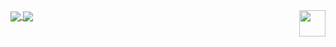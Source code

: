 <img align="right" width="42px" src="./assets/hi.gif" />

<a href="https://github.com/anuraghazra/github-readme-stats">
  <!-- Config: &hide=contribs -->
  <img align="center" src="https://github-readme-stats.vercel.app/api?username=yunyit&show_icons=true&hide_title=true&hide_border=true&count_private=true&include_all_commits=true&hide=contribs" />
</a>
<a href="https://github.com/anuraghazra/github-readme-stats">
  <img align="center" src="https://github-readme-stats.vercel.app/api/top-langs/?username=yunyit&layout=compact&hide_border=true&hide_title=true&hide=CSS" />
</a>
